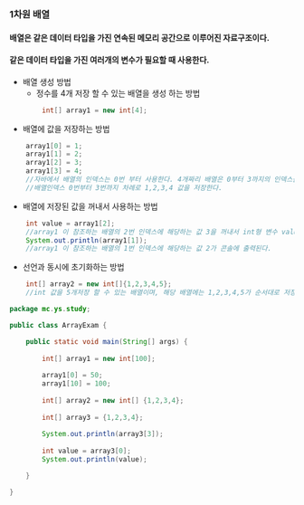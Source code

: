 ### 1차원 배열

#### 배열은 같은 데이터 타입을 가진 연속된 메모리 공간으로 이루어진 자료구조이다.

#### 같은 데이터 타입을 가진 여러개의 변수가 필요할 때 사용한다.

- 배열 생성 방법
  - 정수를 4개 저장 할 수 있는 배열을 생성 하는 방법

```java
        int[] array1 = new int[4];
```

- 배열에 값을 저장하는 방법

```java
    array1[0] = 1;
    array1[1] = 2;
    array1[2] = 3;
    array1[3] = 4;
    //자바에서 배열의 인덱스는 0번 부터 사용한다. 4개짜리 배열은 0부터 3까지의 인덱스를 가지게 된다.
    //배열인덱스 0번부터 3번까지 차례로 1,2,3,4 값을 저장한다. 
```

- 배열에 저장된 값을 꺼내서 사용하는 방법

```java
    int value = array1[2]; 
    //array1 이 참조하는 배열의 2번 인덱스에 해당하는 값 3을 꺼내서 int형 변수 value에 담는다. 
    System.out.println(array1[1]); 
    //array1 이 참조하는 배열의 1번 인덱스에 해당하는 값 2가 콘솔에 출력된다. 
```

- 선언과 동시에 초기화하는 방법

```java
    int[] array2 = new int[]{1,2,3,4,5};
    //int 값을 5개저장 할 수 있는 배열이며, 해당 배열에는 1,2,3,4,5가 순서대로 저장되게 된다.
```



```java
package mc.ys.study;

public class ArrayExam {

	public static void main(String[] args) {
		
		int[] array1 = new int[100];
		
		array1[0] = 50;
		array1[10] = 100;
		
		int[] array2 = new int[] {1,2,3,4};
		
		int[] array3 = {1,2,3,4};
		
		System.out.println(array3[3]);
		
		int value = array3[0];
		System.out.println(value);

	}

}

```


